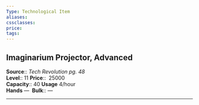 ```yaml
---
Type: Technological Item
aliases:
cssclasses:
price: 
tags:
---
```

## Imaginarium Projector, Advanced

**Source**:: _Tech Revolution pg. 48_  
**Level**:: 11
**Price**::  25000  
**Capacity**:: 40 **Usage** 4/hour  
**Hands** — 
**Bulk**:: —

---